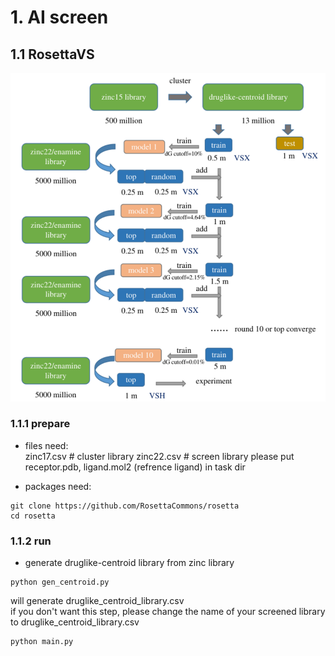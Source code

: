 # 1. AI screen

## 1.1 RosettaVS
![flowchart](AI/RosettaVS/flowchart.png)
### 1.1.1 prepare
* files need:  
zinc17.csv # cluster library
zinc22.csv # screen library
please put receptor.pdb, ligand.mol2 (refrence ligand) in task dir

* packages need:
```
git clone https://github.com/RosettaCommons/rosetta
cd rosetta
```

### 1.1.2 run 

* generate druglike-centroid library from zinc library

```
python gen_centroid.py
```
will generate druglike_centroid_library.csv  
if you don't want this step, please change the name of your screened library to druglike_centroid_library.csv

```
python main.py
```
